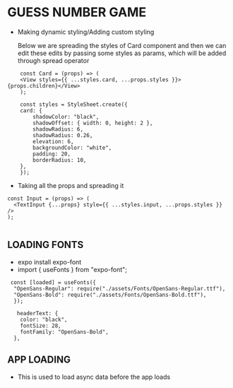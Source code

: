 # GUESS NUMBER GAME

- Making dynamic styling/Adding custom styling

  Below we are spreading the styles of Card component and then we can edit these edits by passing some styles as params, which will be added through spread operator

```
    const Card = (props) => (
    <View styles={{ ...styles.card, ...props.styles }}>{props.children}</View>
    );

    const styles = StyleSheet.create({
    card: {
        shadowColor: "black",
        shadowOffset: { width: 0, height: 2 },
        shadowRadius: 6,
        shadowRadius: 0.26,
        elevation: 6,
        backgroundColor: "white",
        padding: 20,
        borderRadius: 10,
    },
    });

```

- Taking all the props and spreading it

```
const Input = (props) => (
  <TextInput {...props} style={{ ...styles.input, ...props.styles }} />
);


```

## LOADING FONTS

- expo install expo-font
- import { useFonts } from "expo-font";

```
 const [loaded] = useFonts({
  "OpenSans-Regular": require("./assets/Fonts/OpenSans-Regular.ttf"),
  "OpenSans-Bold": require("./assets/Fonts/OpenSans-Bold.ttf"),
  });

   headerText: {
    color: "black",
    fontSize: 28,
    fontFamily: "OpenSans-Bold",
  },
```

## APP LOADING

- This is used to load async data before the app loads
